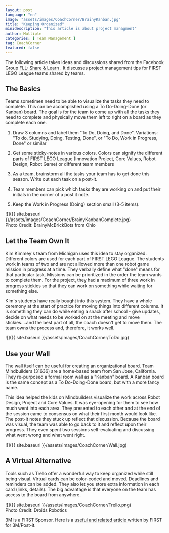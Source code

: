 ```yaml
---
layout: post
language: "en"
image: "assets/images/CoachCorner/BrainyKanban.jpg"
title: "Keeping Organized"
minidescription: "This article is about project managment"
author: Multiple
categories: [ Team Management ]
tag: CoachCorner
featured: false
---
```

The following article takes ideas and discussions shared from the Facebook Group <a href="https://www.facebook.com/groups/FLLShareandLearn/">FLL: Share & Learn </a>. It discusses project management tips for FIRST LEGO League teams shared by teams.
 

## The Basics

Teams sometimes need to be able to visualize the tasks they need to complete. This can be accomplished using a To Do-Doing-Done (or Kanban) board. The goal is for the team to come up with all the tasks they need to complete and physically move them left to right on a board as they complete each one.

1) Draw 3 columns and label them "To Do, Doing, and Done".  Variations: "To do, Studying, Doing, Testing, Done", or "To Do, Work in Progress, Done" or similar <br>

2) Get some sticky-notes in various colors. Colors can signify the different parts of FIRST LEGO League (Innovation Project, Core Values, Robot Design, Robot Game) or different team members <br>

3) As a team, brainstorm all the tasks your team has to get done this season. Write out each task on a post-it. <br>

4) Team members can pick which tasks they are working on and put their initials in the corner of a post it note. <br>

5)  Keep the Work in Progress (Doing) section small (3-5 items). <br>

![]({{ site.baseurl }}/assets/images/CoachCorner/BrainyKanbanComplete.jpg)
<br>Photo Credit: BrainyMcBrickBots from Ohio


## Let the Team Own It

Kim Kimmey's team from Michigan uses this idea to stay organized. Different colors are used for each part of FIRST LEGO League. The students work in teams of two and are not alllowed more than one robot game mission in progress at a time. They verbally define what "done" means for that particular task. Missions can be prioritized in the order the team wants to complete them. For the project, they had a maximum of three work in progress stickies so that they can work on something while waiting for something else. 

Kim's students have really bought into this system. They have a whole ceremony at the start of practice for moving things into different columns. It is something they can do while eating a snack after school - give updates, decide on what needs to be worked on at the meeting and move stickies....and the best part of all, the coach doesn't get to move them. The team owns the process and, therefore, it works well.

![]({{ site.baseurl }}/assets/images/CoachCorner/ToDo.jpg)


## Use your Wall

The wall itself can be useful for creating an organizational board.  Team Mindbuilders (31636) are a home-based team from San Jose, California. They re-purposed a formal room wall as a "Kanban" board.  A Kanban board is the same concept as a To Do-Doing-Done board, but with a more fancy name. 

This idea helped the kids on Mindbuilders visualize the work across Robot Design, Project and Core Values.  It was eye-opening for them to see how much went into each area. They presented to each other and at the end of the session came to consensus on what their first month would look like. The post-it notes they stuck up reflect that discussion. Because the board was visual, the team was able to go back to it and reflect upon their progress. They even spent two sessions self-evaluating and discussing what went wrong and what went right.  

![]({{ site.baseurl }}/assets/images/CoachCorner/Wall.jpg)

## A Virtual Alternative

Tools such as Trello offer a wonderful way to keep organized while still being visual. Virtual cards can be color-coded and moved. Deadlines and reminders can be added. They also let you store extra information in each card (links, details). The big advantage is that everyone on the team has access to the board from anywhere.

![]({{ site.baseurl }}/assets/images/CoachCorner/Trello.png)
<br>
Photo Credit: Droids Robotics


3M is a FIRST Sponsor. Here is a <a href= "https://www.post-it.com/3M/en_US/post-it/ideas/articles/agile-scrum-first/"> useful and related article </a> written by FIRST for 3M/Post-it.



